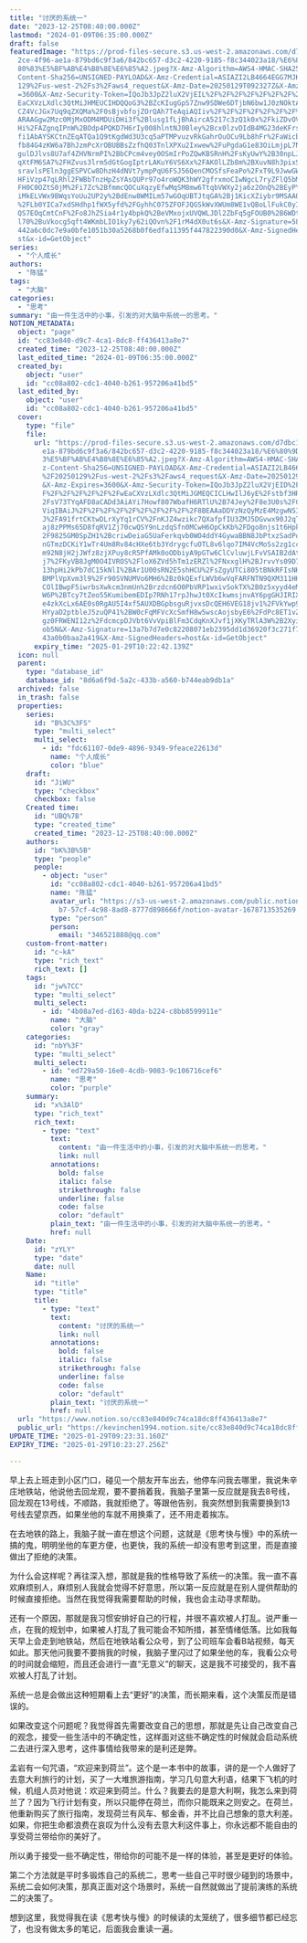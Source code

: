 ```yaml
---
title: "讨厌的系统一"
date: "2023-12-25T08:40:00.000Z"
lastmod: "2024-01-09T06:35:00.000Z"
draft: false
featuredImage: "https://prod-files-secure.s3.us-west-2.amazonaws.com/d7dbc101-8\
  2ce-4f96-ae1a-879bd6c9f3a6/842bc657-d3c2-4220-9185-f8c344023a18/%E6%80%9D%E8%\
  80%83%E5%BF%AB%E4%B8%8E%E6%85%A2.jpeg?X-Amz-Algorithm=AWS4-HMAC-SHA256&X-Amz-\
  Content-Sha256=UNSIGNED-PAYLOAD&X-Amz-Credential=ASIAZI2LB4664EGG7MJK%2F20250\
  129%2Fus-west-2%2Fs3%2Faws4_request&X-Amz-Date=20250129T092327Z&X-Amz-Expires\
  =3600&X-Amz-Security-Token=IQoJb3JpZ2luX2VjEIL%2F%2F%2F%2F%2F%2F%2F%2F%2F%2Fw\
  EaCXVzLXdlc3QtMiJHMEUCIHDQQoG3%2BZcKIugGpS7Znw9SDWe6DTjbN6bw1J0zNOktAiEAmIuy4\
  CZ4VcJGx7Uq9qZXQMa%2F0sBjvbfojZOrQAh7TeAqiAQIiv%2F%2F%2F%2F%2F%2F%2F%2F%2F%2F\
  ARAAGgw2Mzc0MjMxODM4MDUiDHi3f%2Blusg1fLjBhAircA5217c3zQ1k0x%2FkiZDvOVJq6tM0jz\
  Hi%2FAZgnqIPnW%2BOdp4PQKD7H6rIy008hlntNJ0Bley%2Bcx0lzvDIdB4MG23deKFrsbROsGoby\
  fi1AbAYSKCtnZEqATQa1Q9tKgdWd3U3cq5aPTMPvuzvRkGahrOuOCu9Lb8hFr%2FaWicbS%2FQKb6\
  fb84G4zKW6a7BhJzmPcXrOBUBBsZzfhQ03TnlXPXu2Ixwew%2FuPgdaG1e83OiLmjpL7NxBpIU4IT\
  gulDJlvs8U7af4ZHVNrmPI%2BbCPcm4vey0OSmIrPoZQwKBSRnH%2FsKyUwY%2B30npLJijWNyq9C\
  qXtFM6SA7%2FHZvus3lrm5dGtGogIptrLAKuY6VS6Xx%2FAKOlLZb8m%2BXuvN8h3pixSkFKrJ%2B\
  sravlsPEln3ggESPVCw8DhzH4dNVt7ympPqU6FSJ56QenCMOSfsFeaPo%2FxT9L9JwwGWGdSChedA\
  HFiVzp47qLRhl2FWBbTnzHpZsYAsQUPr97o4roWQK3hWY2gfrxmoCIwNgcL7ryZFlQ5bMNwUEzw%2\
  FH0C0OZtS0jM%2Fi7Zc%2BfmmcQOCuXqzyEfwMqSM8mw6TtqbVWXy2ja6z2OnQ%2BEyPY3%2BW0xN\
  iMkELVWx9BWqsYoUu2UP2y%2BdEnw8WMILm57wGOqUBTJtqGA%2Bj1KicXZiybr9MSAAQDXTlrAAO\
  %2FLb0YICa7xdSHdhp1fWX5yfd%2FGyhhC075ZFOFJQGSkWvXWUm8WE1vQBoLlFukC0yIG34jP%2B\
  QS7EOqCmtCnF%2Fo8JhZSia4r1y4bpkQ%2BeVMxojxUVQWLJDl2ZbFq5gFOUB0%2B6WDtZj29zXmA\
  l70%2BuVkocg5qft4WKmbLIO1ky7y62iQOvn%2F1rM4dX0ut6s&X-Amz-Signature=58a477302c\
  442a6c0dc7e9a0bfe1051b30a5268b0f6edfa11395f447822390d0&X-Amz-SignedHeaders=ho\
  st&x-id=GetObject"
series:
  - "个人成长"
authors:
  - "陈猛"
tags:
  - "大脑"
categories:
  - "思考"
summary: "由一件生活中的小事，引发的对大脑中系统一的思考。"
NOTION_METADATA:
  object: "page"
  id: "cc83e840-d9c7-4ca1-8dc8-ff436413a8e7"
  created_time: "2023-12-25T08:40:00.000Z"
  last_edited_time: "2024-01-09T06:35:00.000Z"
  created_by:
    object: "user"
    id: "cc08a802-cdc1-4040-b261-957206a41bd5"
  last_edited_by:
    object: "user"
    id: "cc08a802-cdc1-4040-b261-957206a41bd5"
  cover:
    type: "file"
    file:
      url: "https://prod-files-secure.s3.us-west-2.amazonaws.com/d7dbc101-82ce-4f96-a\
        e1a-879bd6c9f3a6/842bc657-d3c2-4220-9185-f8c344023a18/%E6%80%9D%E8%80%8\
        3%E5%BF%AB%E4%B8%8E%E6%85%A2.jpeg?X-Amz-Algorithm=AWS4-HMAC-SHA256&X-Am\
        z-Content-Sha256=UNSIGNED-PAYLOAD&X-Amz-Credential=ASIAZI2LB4667NOZGIPU\
        %2F20250129%2Fus-west-2%2Fs3%2Faws4_request&X-Amz-Date=20250129T092242Z\
        &X-Amz-Expires=3600&X-Amz-Security-Token=IQoJb3JpZ2luX2VjEID%2F%2F%2F%2\
        F%2F%2F%2F%2F%2F%2FwEaCXVzLXdlc3QtMiJGMEQCICLHwIlJ6yE%2Fstbf3HRO7BMxCu%\
        2FsV73TYqAFD8aCADd3AiAYi7Howf807WbafH6RTlU%2B74Jey%2F8e3U0s%2FCCxEkV%2F\
        ViqIBAiJ%2F%2F%2F%2F%2F%2F%2F%2F%2F%2F8BEAAaDDYzNzQyMzE4MzgwNSIM3sxw8QN\
        J%2FA91frtCKtwDLrXyYq1rCV%2FnKJZ4wzikc7QXafpfIU3ZMJ5DGvwx90J2qTQHD0aL7q\
        aj8zPPMs65D8fqRV1Zj70cwQSY9nLzdqSfn0MCwH6OpCkKb%2FDgo8njs1t6Hpk07TpuVp%\
        2F9825GM0SpZH1%2BcriwDeiaG5UaFerkqvb0WO4ddY4GywaBBN8JbPtxzSadPoPL90wlqw\
        nGTmzDCKiY1wTr4Um8Rv84cHXe6tb3YdrygcfuOTL8v6lqo7IM4VcMoSs2zg1cc3%2F9kkj\
        m92N8jH2jJWfz8zjXPuy8cR5PfAMk0oODbiyA9pGTw6ClCvluwjLFvVSAIB2dAtNub8jMOK\
        j7%2FKyVB8JgM0O4IVROS%2FloX6ZVd5hTm1zERZl%2FNxxglH%2BJrvvYs09D7SnvLOFrV\
        13hpHi2kPb7dC15kNlI%2BAr1U00sRN2E5shHCU%2FsZgyUTCi805tBNkRFIsNKmmofSF%2\
        BMPlVpXvm3l9%2Fr90SVNUMVo6MH6%2Bz0kQExfLWVb6wVqFARFNTN9QXM311HH7C2eBkoi\
        COlIBwpF5iwrbsXwkcm3nmUn%2Brzdcn6O0PbVRP1wxivSokTX%2B0z5xyyd4eMkqZWT06u\
        W6P%2BTcy7tZeo55KumibemEDIp7RNh17rpJhwJt0XcIkwmsjnvAY6pgGHJIRIX5TizUClw\
        e4zkXcLx6AE0s0RgAU5I4xf5AUXDBGpbsguRjvxsDcQEH6VEG18jv1%2FVkYwp9kQfzVxoz\
        HYyaD2ptbleJ5zuQP41%2BW0cFqMFVcXcSmfH8w5wscAojsbyE6%2FdPc8ET1vZyDX4gooQ\
        gz0FRWENI12z%2FdcmcpDJVbt6VvVpiBlFm3CdqKnXJvf1jXKyTRlA3W%2B2XyitqctpVHF\
        ob5N&X-Amz-Signature=13a7b7d7e0c82208071eb2395dd1d36920f3c271f7be6c4d93\
        43a0b0baa2a419&X-Amz-SignedHeaders=host&x-id=GetObject"
      expiry_time: "2025-01-29T10:22:42.139Z"
  icon: null
  parent:
    type: "database_id"
    database_id: "8d6a6f9d-5a2c-433b-a560-b744eab9db1a"
  archived: false
  in_trash: false
  properties:
    series:
      id: "B%3C%3FS"
      type: "multi_select"
      multi_select:
        - id: "fdc61107-0de9-4896-9349-9feace22613d"
          name: "个人成长"
          color: "blue"
    draft:
      id: "JiWU"
      type: "checkbox"
      checkbox: false
    Created time:
      id: "UBQ%7B"
      type: "created_time"
      created_time: "2023-12-25T08:40:00.000Z"
    authors:
      id: "bK%3B%5B"
      type: "people"
      people:
        - object: "user"
          id: "cc08a802-cdc1-4040-b261-957206a41bd5"
          name: "陈猛"
          avatar_url: "https://s3-us-west-2.amazonaws.com/public.notion-static.com/775523\
            b7-57cf-4c98-8ad8-8777d898666f/notion-avatar-1678713535269.png"
          type: "person"
          person:
            email: "346521888@qq.com"
    custom-front-matter:
      id: "c~kA"
      type: "rich_text"
      rich_text: []
    tags:
      id: "jw%7CC"
      type: "multi_select"
      multi_select:
        - id: "4b08a7ed-d163-40da-b224-c8bb8599911e"
          name: "大脑"
          color: "gray"
    categories:
      id: "nbY%3F"
      type: "multi_select"
      multi_select:
        - id: "ed729a50-16e0-4cdb-9083-9c106716cef6"
          name: "思考"
          color: "purple"
    summary:
      id: "x%3AlD"
      type: "rich_text"
      rich_text:
        - type: "text"
          text:
            content: "由一件生活中的小事，引发的对大脑中系统一的思考。"
            link: null
          annotations:
            bold: false
            italic: false
            strikethrough: false
            underline: false
            code: false
            color: "default"
          plain_text: "由一件生活中的小事，引发的对大脑中系统一的思考。"
          href: null
    Date:
      id: "zYLY"
      type: "date"
      date: null
    Name:
      id: "title"
      type: "title"
      title:
        - type: "text"
          text:
            content: "讨厌的系统一"
            link: null
          annotations:
            bold: false
            italic: false
            strikethrough: false
            underline: false
            code: false
            color: "default"
          plain_text: "讨厌的系统一"
          href: null
  url: "https://www.notion.so/cc83e840d9c74ca18dc8ff436413a8e7"
  public_url: "https://kevinchen1994.notion.site/cc83e840d9c74ca18dc8ff436413a8e7"
UPDATE_TIME: "2025-01-29T09:23:31.160Z"
EXPIRY_TIME: "2025-01-29T10:23:27.256Z"

---
```

<link rel="stylesheet" href="https://cdn.jsdelivr.net/npm/katex@0.16.2/dist/katex.min.css" integrity="sha384-bYdxxUwYipFNohQlHt0bjN/LCpueqWz13HufFEV1SUatKs1cm4L6fFgCi1jT643X" crossorigin="anonymous">


早上去上班走到小区门口，碰见一个朋友开车出去，他停车问我去哪里，我说朱辛庄地铁站，他说他去回龙观，要不要捎着我，我脑子里第一反应就是我去8号线，回龙观在13号线，不顺路，我就拒绝了。等跟他告别，我突然想到我需要换到13号线去望京西，如果坐他的车就不用换乘了，还不用走着挨冻。


在去地铁的路上，我脑子就一直在想这个问题，这就是《思考快与慢》中的系统一搞的鬼，明明坐他的车更方便，也更快，我的系统一却没有思考到这里，而是直接做出了拒绝的决策。


为什么会这样呢？再往深入想，那就是我的性格导致了系统一的决策。我一直不喜欢麻烦别人，麻烦别人我就会觉得不好意思，所以第一反应就是在别人提供帮助的时候直接拒绝。当然在我觉得我需要帮助的时候，我也会主动寻求帮助。


还有一个原因，那就是我习惯安排好自己的行程，并很不喜欢被人打乱。说严重一点，在我的规划中，如果被人打乱了我可能会不知所措，甚至情绪低落。比如我每天早上会走到地铁站，然后在地铁站看公众号，到了公司班车会看B站视频，每天如此。那天他问我要不要捎我的时候，我脑子里闪过了如果坐他的车，我看公众号的时间就会缩短，而且还会进行一直“无意义”的聊天，这是我不可接受的，我不喜欢被人打乱了计划。


系统一总是会做出这种短期看上去“更好”的决策，而长期来看，这个决策反而是错误的。


如果改变这个问题呢？我觉得首先需要改变自己的思想，那就是先让自己改变自己的观念，接受一些生活中的不确定性，这样面对这些不确定性的时候就会启动系统二去进行深入思考，这件事情给我带来的是利还是弊。


孟岩有一句咒语，“欢迎来到荷兰”。这个是一本书中的故事，讲的是一个人做好了去意大利旅行的计划，买了一大堆旅游指南，学习几句意大利语，结果下飞机的时候，机组人员对他说：欢迎来到荷兰。什么？我要去的是意大利啊，我怎么来到荷兰了？因为飞行计划有变，所以只能停在荷兰，而你只能既来之则安之。在荷兰，他重新购买了旅行指南，发现荷兰有风车、郁金香，并不比自己想象的意大利差。如果，你把生命都浪费在哀叹为什么没有去意大利这件事上，你永远都不能自由的享受荷兰带给你的美好了。


所以勇于接受一些不确定性，带给你的可能不是一样的体验，甚至是更好的体验。


第二个方法就是平时多锻炼自己的系统二，思考一些自己平时很少碰到的场景中，系统二会如何决策，那真正面对这个场景时，系统一自然就做出了提前演练的系统二的决策了。


想到这里，我觉得我在读《思考快与慢》的时候读的太笼统了，很多细节都已经忘了，也没有做太多的笔记，后面我会重读一遍。

